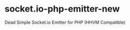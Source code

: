 socket.io-php-emitter-new
=========================

Dead Simple Socket.io Emitter for PHP (HHVM Compatible)
